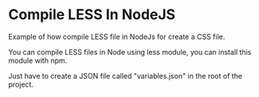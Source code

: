 # Compile LESS In NodeJS

Example of how compile LESS file in NodeJs for create a CSS file.

You can compile LESS files in Node using less module, you can install this module with npm.

Just have to create a JSON file called "variables.json" in the root of the project.
